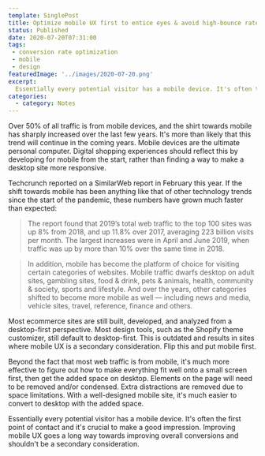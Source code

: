 ```yaml
---
template: SinglePost
title: Optimize mobile UX first to entice eyes & avoid high-bounce rates
status: Published
date: 2020-07-20T07:31:00
tags:
 - conversion rate optimization
 - mobile
 - design
featuredImage: '../images/2020-07-20.png'
excerpt:
  Essentially every potential visitor has a mobile device. It's often the first point of contact and it's crucial to make a good impression. Improving mobile UX  goes a long way towards improving overall conversions and shouldn't be a secondary consideration.
categories:
  - category: Notes
---
```

Over 50% of all traffic is from mobile devices, and the shirt towards mobile has sharply increased over the last few years. It's more than likely that this trend will continue in the coming years. Mobile devices are the ultimate personal computer. Digital shopping experiences should reflect this by developing for mobile from the start, rather than finding a way to make a desktop site more responsive.

Techcrunch reported on a SimilarWeb report  in February this year. If the shift towards mobile has been anything like that of other technology trends since the start of the pandemic, these numbers have grown much faster than expected:

> The report found that 2019’s total web traffic to the top 100 sites was up 8% from 2018, and up 11.8% over 2017, averaging 223 billion visits per month. The largest increases were in April and June 2019, when traffic was up by more than 10% over the same time in 2018.

> In addition, mobile has become the platform of choice for visiting certain categories of websites. Mobile traffic dwarfs desktop on adult sites, gambling sites, food & drink, pets & animals, health, community & society, sports and lifestyle. And over the years, other categories shifted to become more mobile as well — including news and media, vehicle sites, travel, reference, finance and others.

Most ecommerce sites are still built, developed, and analyzed from a desktop-first perspective. Most design tools, such as the Shopify theme customizer, still default to desktop-first. This is outdated and results in sites where mobile UX is a secondary consideration. Flip this and put mobile first.

Beyond the fact that most web traffic is from mobile, it's much more effective to figure out how to make everything fit well onto a small screen first, then get the added space on desktop. Elements on the page will  need to be removed and/or condensed. Extra distractions are removed due to space limitations. With a well-designed mobile site, it's much easier to convert to desktop with the added space.

Essentially every potential visitor has a mobile device. It's often the first point of contact and it's crucial to make a good impression. Improving mobile UX  goes a long way towards improving overall conversions and shouldn't be a secondary consideration.

